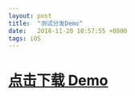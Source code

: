 ```yaml
---
layout: post
title:  "测试分发Demo"
date:   2018-11-20 10:57:55 +0800
tags: iOS
---
```



# [点击下载 Demo](itms-services://?action=download-manifest&url=https://github.com/Fynil/YFAppRelease/blob/master/manifest.plist)